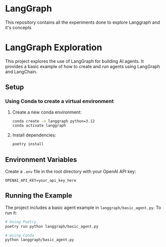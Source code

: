 # LangGraph

This repository contains all the experiments done to explore Langgraph and it's concepts

# LangGraph Exploration

This project explores the use of LangGraph for building AI agents. It provides a basic example of how to create and run agents using LangGraph and LangChain.

## Setup

### Using Conda to create a virtual environment

1. Create a new conda environment:

   ```bash
   conda create -n langgraph python=3.12
   conda activate langgraph
   ```

2. Install dependencies:
   ```bash
   poetry install
   ```

## Environment Variables

Create a `.env` file in the root directory with your OpenAI API key:

```
OPENAI_API_KEY=your_api_key_here
```

## Running the Example

The project includes a basic agent example in `langgraph/basic_agent.py`. To run it:

```bash
# Using Poetry
poetry run python langgraph/basic_agent.py

# Using Conda
python langgraph/basic_agent.py
```

